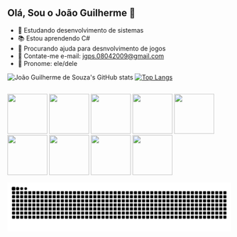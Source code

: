 ## Olá, Sou o João Guilherme 👋

- 🔭 Estudando desenvolvimento de sistemas
- 📚 Estou aprendendo C#
- 🤔 Procurando ajuda para desnvolvimento de jogos
- 📧 Contate-me e-mail: jgps.08042009@gmail.com
- 🧑 Pronome: ele/dele

![João Guilherme de Souza's GitHub stats](https://github-readme-stats.vercel.app/api?username=Naeris08&show_icons=true&theme=tokyonight) [![Top Langs](https://github-readme-stats.vercel.app/api/top-langs/?username=Naeris08&show_icons=true&theme=tokyonight&layout=compact)](https://github.com/Naeris08/github-readme-stats)

##
 <img src="https://cdn.jsdelivr.net/gh/devicons/devicon@latest/icons/python/python-original-wordmark.svg" height="90px" width="90px"/> <img src="https://cdn.jsdelivr.net/gh/devicons/devicon@latest/icons/csharp/csharp-original.svg" height="90px" width="90px"/> <img src="https://cdn.jsdelivr.net/gh/devicons/devicon@latest/icons/vscode/vscode-original.svg" height="90px" width="90px"/> <img src="https://cdn.jsdelivr.net/gh/devicons/devicon@latest/icons/godot/godot-original.svg" height="90px" width="90px"/>  <img src="https://cdn.jsdelivr.net/gh/devicons/devicon@latest/icons/javascript/javascript-original.svg" height="90px" width="90px"/>  <img src="https://cdn.jsdelivr.net/gh/devicons/devicon@latest/icons/html5/html5-original-wordmark.svg" height="90px" width="90px"/>  <img src="https://cdn.jsdelivr.net/gh/devicons/devicon@latest/icons/css3/css3-original-wordmark.svg" height="90px" width="90px"/> <img src="https://cdn.jsdelivr.net/gh/devicons/devicon@latest/icons/linux/linux-original.svg" height="90px" width="90px"/> <img src="https://cdn.jsdelivr.net/gh/devicons/devicon@latest/icons/raspberrypi/raspberrypi-original.svg" height="90px" width="90px"/>
          
<picture>
  <source media="(prefers-color-scheme: dark)" srcset="https://raw.githubusercontent.com/Naeris08/Naeris08/output/github-contribution-grid-snake-dark.svg">
  <source media="(prefers-color-scheme: light)" srcset="https://raw.githubusercontent.com/Naeris08/Naeris08/output/github-contribution-grid-snake.svg">
  <img alt="github contribution grid snake animation" src="https://raw.githubusercontent.com/Naeris08/Naeris08/output/github-contribution-grid-snake.svg">
</picture>
          
          
          
            
          
          
          
